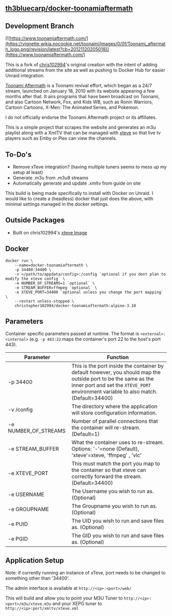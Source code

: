  
## [th3bluecarp/docker-toonamiaftermath](https://github.com/th3bluecarp/docker-toonamiaftermath)

## Development Branch

[![https://www.toonamiaftermath.com/](https://vignette.wikia.nocookie.net/toonami/images/0/0f/Toonami_aftermath_logo.png/revision/latest?cb=20121120205018)](https://www.toonamiaftermath.com/)

This is a fork of [chris102994](https://github.com/chris102994/docker-toonamiaftermath)'s original creation with the intent of adding additional streams from the site as well as pushing to Docker Hub for easier Unraid integration.

[Toonami Aftermath](https://www.toonamiaftermath.com/) is a Toonami revival effort, which began as a 24/7 stream, launched on January 18, 2010 with its website appearing a few months after that. It airs programs that have been broadcast on Toonami, and also Cartoon Network, Fox, and Kids WB, such as Ronin Warriors, Cartoon Cartoons, X-Men: The Animated Series, and Pokemon. 

I do not officially endorse the Toonami Aftermath project or its affiliates. 

This is a simple project that scrapes the website and generates an m3u playlist along with a XmlTV that can be managed with [xteve](https://xteve.de/) so that live tv players such as Emby or Plex can view the channels. 

## To-Do's
 - Remove xTeve integration? (having multiple tuners seems to mess up my setup at least)
 - Generate .m3u from .m3u8 streams
 - Automatically generate and update .xmltv from guide on site

 This build is being made specifically to install with Docker on Unraid.
 I would like to create a (headless) docker that just does the above, with minimal settings managed in the docker settings.

## Outside Packages
* Built on chris102994's [xteve Image](https://github.com/chris102994/docker-xteve)

## Docker
```
docker run \
	--name=docker-toonamiaftermath \
	-p 34400:34400 \
	-v </path/to/appdata/config>:/config `optional if you dont plan to modify the xteve config` \
  	-e NUMBER_OF_STREAMS=1 `optional` \
  	-e STREAM_BUFFER=ffmpeg `optional` \
  	-e XTEVE_PORT=34400 `optional unless you change the port mapping` \
	--restart unless-stopped \
	christopher102994/docker-toonamiaftermath:alpine-3.10
```

## Parameters
Container specific parameters passed at runtime. The format is `<external>:<internal>` (e.g. `-p 443:22` maps the container's port 22 to the host's port 443).

| Parameter | Function |
| -------- | -------- |
| -p 34400 | This is the port inside the container by default however, you should map the outside port to be the same as the inner port and set the `XTEVE_PORT` environment variable to also match. (Default=34400) |
| -v /config | The directory where the application will store configuration information. |
| -e NUMBER_OF_STREAMS | Number of parallel connections that the container will re-stream. (Default=1) |
| -e STREAM_BUFFER | What the container uses to re-stream. Options: '-'=none (Default), 'xteve'=xteve, 'ffmpeg' , 'vlc' |
| -e XTEVE_PORT | This must match the port you map to the container so that xteve can correctly forward the stream. (Default=34400) |
| -e USERNAME | The Username you wish to run as. (Optional) |
| -e GROUPNAME | The Groupname you wish to run as. (Optional) |
| -e PUID | The UID you wish to run and save files as. (Optional) |
| -e PGID | The GID you wish to run and save files as. (Optional) |

## Application Setup

Note: if currently running an instance of xTeve, port needs to be changed to something other than '34400'.

The admin interface is available at `http://<ip>:<port>/web/`

This will build and allow you to point your M3U Tuner to `http://<ip>:<port>/m3u/xteve.m3u`
and your XEPG tuner to `http://<ip>:port/xmltv/xteve.xml`
